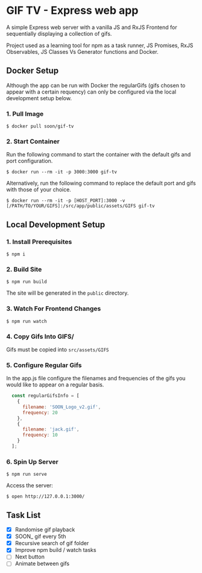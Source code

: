 
# GIF TV - Express web app

A simple Express web server with a vanilla JS and RxJS Frontend for sequentially displaying a collection of gifs.

Project used as a learning tool for npm as a task runner, JS Promises, RxJS Observables, JS Classes Vs Generator functions and Docker.

## Docker Setup

Although the app can be run with Docker the regularGifs (gifs chosen to appear with a certain requency) can only be configured via the local development setup below.

### 1. Pull Image

```shell
$ docker pull soon/gif-tv
```

### 2. Start Container

Run the following command to start the container with the default gifs and port configuration.

```shell
$ docker run --rm -it -p 3000:3000 gif-tv
```

Alternatively, run the following command to replace the default port and gifs with those of your choice.

```shell
$ docker run --rm -it -p [HOST_PORT]:3000 -v [/PATH/TO/YOUR/GIFS]:/src/app/public/assets/GIFS gif-tv
```

## Local Development Setup

### 1. Install Prerequisites

```shell
$ npm i
```

### 2. Build Site

```shell
$ npm run build
```

The site will be generated in the `public` directory.

### 3. Watch For Frontend Changes

```shell
$ npm run watch
```

### 4. Copy Gifs Into GIFS/

Gifs must be copied into `src/assets/GIFS`

### 5. Configure Regular Gifs

In the app.js file configure the filenames and frequencies of the gifs you would like to appear on a regular basis.

```js
  const regularGifsInfo = [
    {
      filename: 'SOON_Logo_v2.gif',
      frequency: 20
    },
    {
      filename: 'jack.gif',
      frequency: 10
    }
  ];
```

### 6. Spin Up Server

```shell
$ npm run serve
```

Access the server:

```shell
$ open http://127.0.0.1:3000/
```

## Task List

- [x] Randomise gif playback
- [x] SOON_ gif every 5th
- [x] Recursive search of gif folder
- [x] Improve npm build / watch tasks
- [ ] Next button
- [ ] Animate between gifs
